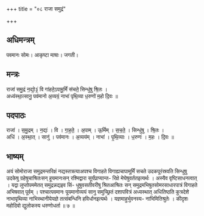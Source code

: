+++
title = "०८ राजा समुद्रं"

+++
## अधिमन्त्रम्
पवमानः सोमः। आकृष्टा माषाः। जगती।

## मन्त्रः
राजा॑ समु॒द्रं न॒द्यो॒३॒॑ वि गा॑हते॒ऽपामू॒र्मिं स॑चते॒ सिन्धु॑षु श्रि॒तः ।  
अध्य॑स्था॒त्सानु॒ पव॑मानो अ॒व्ययं॒ नाभा॑ पृथि॒व्या ध॒रुणो॑ म॒हो दि॒वः ॥

## पदपाठः
राजा॑ । स॒मु॒द्रम् । न॒द्यः॑ । वि । गा॒ह॒ते॒ । अ॒पाम् । ऊ॒र्मिम् । स॒च॒ते॒ । सिन्धु॑षु । श्रि॒तः ।  
अधि॑ । अ॒स्था॒त् । सानु॑ । पव॑मानः । अ॒व्यय॑म् । नाभा॑ । पृ॒थि॒व्याः । ध॒रुणः॑ । म॒हः । दि॒वः ॥

## भाष्यम्
अयं सोमोराजा समुद्रमन्तरिक्षं नद्यस्तत्रत्याअपश्च विगाहते विगाह्यचापामूर्मिं सचते उदकपूरंस्रवति सिन्धुषु उदकेषु ग्रहेषुचाश्रितःसन् हूयमानःसन् रश्मिद्वारा सूर्यंप्राप्यान्त- रिक्षे मेघेषुवर्ततइत्यर्थः । अस्यैव वृष्टिसाधनत्वात् । यद्वा लुप्तोपममेतत् समुद्रन्नद्यइव सिं- धुषुवसतीवरीषु श्रितआश्रितः सन् समुद्रमभिषुतसोमरसाधारपात्रं विगाहते अभिषवात् पूर्वम् । पश्चात्पवमानः पूयमानोव्ययं सानु समुच्छ्रितं दशापवित्रं अध्यस्थात् अधितिष्ठति कुत्रदेशे नाभापृथिव्या नाभिस्थानीयेयज्ञे तत्संबन्धिनि हविर्धानइत्यर्थः । यज्ञमाहुर्भुवनस्य- नाभिमितिश्रुतेः । कीदृशः महोदिवो द्युलोकस्य धरुणोधर्ता ॥ ७ ॥